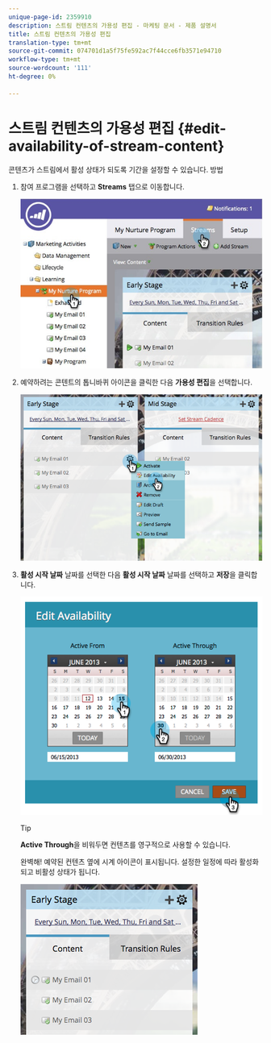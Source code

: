 ```yaml
---
unique-page-id: 2359910
description: 스트림 컨텐츠의 가용성 편집 - 마케팅 문서 - 제품 설명서
title: 스트림 컨텐츠의 가용성 편집
translation-type: tm+mt
source-git-commit: 074701d1a5f75fe592ac7f44cce6fb3571e94710
workflow-type: tm+mt
source-wordcount: '111'
ht-degree: 0%

---
```



# 스트림 컨텐츠의 가용성 편집 {#edit-availability-of-stream-content}

콘텐츠가 스트림에서 활성 상태가 되도록 기간을 설정할 수 있습니다. 방법

1. 참여 프로그램을 선택하고 **Streams** 탭으로 이동합니다.

   ![](assets/cloneasteam-2.jpg)

1. 예약하려는 콘텐트의 톱니바퀴 아이콘을 클릭한 다음 **가용성 편집**&#x200B;을 선택합니다.

   ![](assets/image2014-9-15-17-3a35-3a56.png)

1. **활성 시작 날짜** 날짜를 선택한 다음 **활성 시작 날짜** 날짜를 선택하고 **저장**&#x200B;을 클릭합니다.

   ![](assets/image2014-9-15-17-3a36-3a0.png)

   >[!TIP]
   >
   >**Active Through**&#x200B;을 비워두면 컨텐츠를 영구적으로 사용할 수 있습니다.

   완벽해! 예약된 컨텐츠 옆에 시계 아이콘이 표시됩니다. 설정한 일정에 따라 활성화되고 비활성 상태가 됩니다.

   ![](assets/image2014-9-15-17-3a36-3a4.png)
